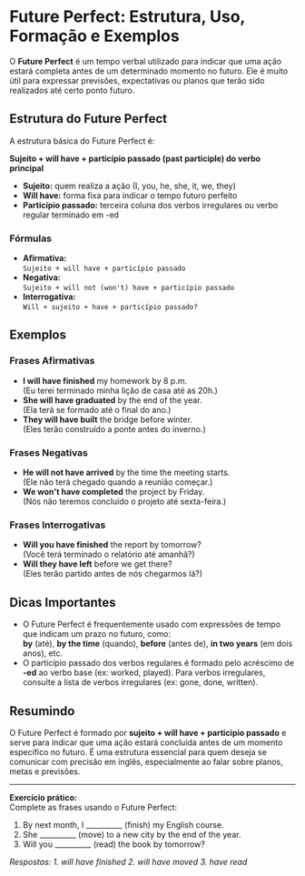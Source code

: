 
# Future Perfect: Estrutura, Uso, Formação e Exemplos

O **Future Perfect** é um tempo verbal utilizado para indicar que uma ação estará completa antes de um determinado momento no futuro. Ele é muito útil para expressar previsões, expectativas ou planos que terão sido realizados até certo ponto futuro.

## Estrutura do Future Perfect

A estrutura básica do Future Perfect é:

**Sujeito + will have + particípio passado (past participle) do verbo principal**

- **Sujeito:** quem realiza a ação (I, you, he, she, it, we, they)
- **Will have:** forma fixa para indicar o tempo futuro perfeito
- **Particípio passado:** terceira coluna dos verbos irregulares ou verbo regular terminado em -ed

### Fórmulas

- **Afirmativa:**  
  `Sujeito + will have + particípio passado`
- **Negativa:**  
  `Sujeito + will not (won't) have + particípio passado`
- **Interrogativa:**  
  `Will + sujeito + have + particípio passado?`

## Exemplos

### Frases Afirmativas

- **I will have finished** my homework by 8 p.m.  
  (Eu terei terminado minha lição de casa até as 20h.)
- **She will have graduated** by the end of the year.  
  (Ela terá se formado até o final do ano.)
- **They will have built** the bridge before winter.  
  (Eles terão construído a ponte antes do inverno.)

### Frases Negativas

- **He will not have arrived** by the time the meeting starts.  
  (Ele não terá chegado quando a reunião começar.)
- **We won't have completed** the project by Friday.  
  (Nós não teremos concluído o projeto até sexta-feira.)

### Frases Interrogativas

- **Will you have finished** the report by tomorrow?  
  (Você terá terminado o relatório até amanhã?)
- **Will they have left** before we get there?  
  (Eles terão partido antes de nós chegarmos lá?)

## Dicas Importantes

- O Future Perfect é frequentemente usado com expressões de tempo que indicam um prazo no futuro, como:  
  **by** (até), **by the time** (quando), **before** (antes de), **in two years** (em dois anos), etc.
- O particípio passado dos verbos regulares é formado pelo acréscimo de **-ed** ao verbo base (ex: worked, played). Para verbos irregulares, consulte a lista de verbos irregulares (ex: gone, done, written).

## Resumindo

O Future Perfect é formado por **sujeito + will have + particípio passado** e serve para indicar que uma ação estará concluída antes de um momento específico no futuro. É uma estrutura essencial para quem deseja se comunicar com precisão em inglês, especialmente ao falar sobre planos, metas e previsões.

---
**Exercício prático:**  
Complete as frases usando o Future Perfect:

1. By next month, I __________ (finish) my English course.
2. She __________ (move) to a new city by the end of the year.
3. Will you __________ (read) the book by tomorrow?

*Respostas: 1. will have finished 2. will have moved 3. have read*
```
